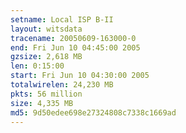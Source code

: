 ```yaml
---
setname: Local ISP B-II
layout: witsdata
tracename: 20050609-163000-0
end: Fri Jun 10 04:45:00 2005
gzsize: 2,618 MB
len: 0:15:00
start: Fri Jun 10 04:30:00 2005
totalwirelen: 24,230 MB
pkts: 56 million
size: 4,335 MB
md5: 9d50edee698e27324808c7338c1669ad
---
```

